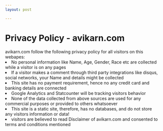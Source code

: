 ```yaml
---
layout: post

---
```


<h1>Privacy Policy - avikarn.com </h1>
avikarn.com follow the following privacy policy for all visitors on this webapes:

<li>No personal information like Name, Age, Gender, Race etc are collected while a visitor is on any pages</li>
<li>If a visitor makes a comment through third party integrations like disqus, social networks, your Name and details might be collected</li>
<li>This site has no payment requirement, hence no any credit card and banking details are connected</li>
<li>Google Analytics and Statcounter will be tracking visitors behavior</li>
<li>None of the data collected from above sources are used for any commercial purposes or provided to others whatsoever</li>
<li>This site is a static site, therefore, has no databases, and do not store any visitors information or data!</li>
<li>visitors are believed to read Disclaimer of avikarn.com and consented to terms and conditions mentioned</li>
